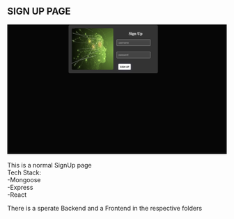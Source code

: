 ## SIGN UP PAGE


![Image](images/image.png)


This is a normal SignUp page
<br>
Tech Stack:
<br>
-Mongoose
<br>
-Express
<br>
-React
<br>

There is a sperate Backend and a Frontend in the respective folders

